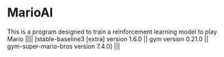 # MarioAI
This is a program designed to train a reinforcement learning model to play Mario |||| 
[stable-baseline3 [extra] version 1.6.0 ||
gym version 0.21.0 ||
gym-super-mario-bros version 7.4.0] |||
